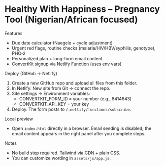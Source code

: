 # Healthy With Happiness – Pregnancy Tool (Nigerian/African focused)

Features
- Due date calculator (Naegele + cycle adjustment)
- Urgent red flags, routine checks (malaria/HIV/HBV/syphilis, genotype), PHQ‑2
- Personalized plan + long-form email content
- ConvertKit signup via Netlify Function (uses env vars)

Deploy (GitHub → Netlify)
1) Create a new GitHub repo and upload all files from this folder.
2) In Netlify: New site from Git → connect the repo.
3) Site settings → Environment variables:
   - CONVERTKIT_FORM_ID = your number (e.g., 8414643)
   - CONVERTKIT_API_KEY = your key
4) Deploy. The form posts to `/.netlify/functions/subscribe`.

Local preview
- Open `index.html` directly in a browser. Email sending is disabled; the email content appears in the right panel after you complete steps.

Notes
- No build step required. Tailwind via CDN + plain CSS.
- You can customize wording in `assets/js/app.js`.
